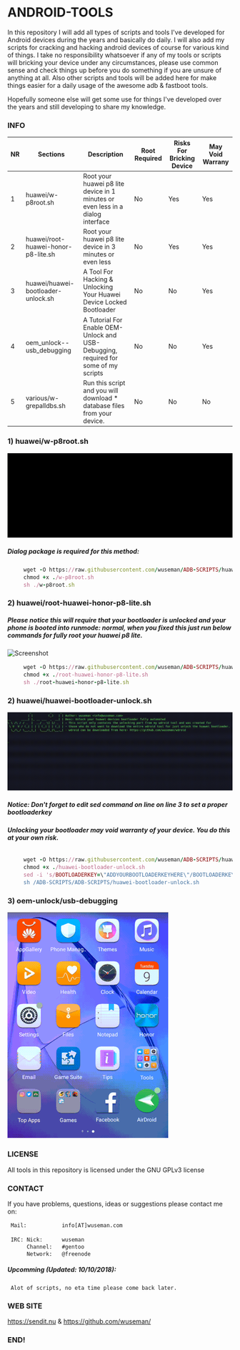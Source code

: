 # ANDROID-TOOLS

In this repository I will add all types of scripts and tools I've developed for Android devices during the years and basically do daily. I will also add my scripts for cracking and hacking 
android devices of course for various kind of things. I take no responsibility whatsoever if any of my tools or scripts will bricking your device under any circumstances, please use common sense and check things up before you do 
something if you are unsure of anything at all. Also other scripts and tools will be added here for make things easier for a daily usage of the awesome adb & fastboot tools. 

Hopefully someone else will get some use for things I've developed over the years and still developing to share my knowledge. 


### INFO 

| NR | Sections | Description | Root Required | Risks For Bricking Device | May Void Warrany
| --- | --- | --- | --- | --- | --- |
| 1 | huawei/w-p8root.sh | Root your huawei p8 lite device in 1 minutes or even less in a dialog interface  | No | Yes | Yes
| 2 | huawei/root-huawei-honor-p8-lite.sh | Root your huawei p8 lite device in 3 minutes or even less                        | No | Yes | Yes
| 3 | huawei/huawei-bootloader-unlock.sh | A Tool For Hacking & Unlocking Your Huawei Device Locked Bootloader               | No  | No | Yes
| 4 | oem_unlock--usb_debugging    | A Tutorial For Enable OEM-Unlock and USB-Debugging, required for some of my scripts     | No | No | Yes
| 5 | various/w-grepalldbs.sh | Run this script and you will download * database files from your device.                     | No | No | No

### 1) huawei/w-p8root.sh

![Screenshot](_images_and_videos/w-p8root.gif)

##### Dialog package is required for this method:

```ruby
     wget -O https://raw.githubusercontent.com/wuseman/ADB-SCRIPTS/huawei/master/w-p8root.sh
     chmod +x ./w-p8root.sh
     sh ./w-p8root.sh
```

### 2) huawei/root-huawei-honor-p8-lite.sh

##### Please notice this will require that your bootloader is unlocked and your phone is booted into runmode: normal, when you fixed this just run below commands for fully root your huawei p8 lite.

![Screenshot](_images_and_videos/root_full_automated.gif)

```ruby
     wget -O https://raw.githubusercontent.com/wuseman/ADB-SCRIPTS/huawei/master/root-huawei-honor-p8-lite.sh
     chmod +x ./root-huawei-honor-p8-lite.sh 
     sh ./root-huawei-honor-p8-lite.sh 
```

### 2) huawei/huawei-bootloader-unlock.sh

![Screenshot](_images_and_videos/unlock-bootloader-huawei.gif)

##### Notice: Don't forget to edit sed command on line on line 3 to set a proper bootloaderkey
###### **Unlocking your bootloader may void warranty of your device. You do this at your own risk.**

```ruby
     wget -O https://raw.githubusercontent.com/wuseman/ADB-SCRIPTS/huawei/master/huawei-bootloader-unlock.sh
     chmod +x ./huawei-bootloader-unlock.sh
     sed -i 's/BOOTLOADERKEY=\"ADDYOURBOOTLOADERKEYHERE\"/BOOTLOADERKEY=\"PleaseSetYourBootLoaderKeyHere\"/g' ./huawei-bootloader-unlock.sh
     sh /ADB-SCRIPTS/ADB-SCRIPTS/huawei-bootloader-unlock.sh
```

### 3) oem-unlock/usb-debugging
![Screenshot](_images_and_videos/video-preview-for-required-oemunlock-for-bootloader.gif)

### LICENSE

All tools in this repository is licensed under the GNU GPLv3 license




### CONTACT 

If you have problems, questions, ideas or suggestions please contact me on:

     Mail:           info[AT]wuseman.com

     IRC: Nick:      wuseman
          Channel:   #gentoo
          Network:   @freenode

##### Upcomming (Updated: 10/10/2018): 

     Alot of scripts, no eta time please come back later.

### WEB SITE

https://sendit.nu & https://github.com/wuseman/

### END!


